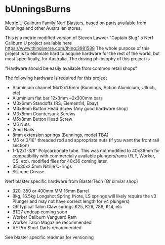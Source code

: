 # bUnningsBurns
Metric U Caliburn Family Nerf Blasters, based on parts available from Bunnings and other Australian stores.


This is a metric modified version of Steven Lawver "Captain Slug"'s Nerf Caliburn U project available here https://www.thingiverse.com/thing:3981538
The whole purpose of this project is to eliminate hard to acquire hardware for the rest of the world, but most specifically, for Australia. The driving philosophy of this project is

"Hardware should be easily available from common retail shops"

The following hardware is required for this project
- Aluminium channel 16x12x1.6mm (Bunnings, Action Aluminium, Ullrich, etc)
- Aluminium flat bar 12x3mm ~2x300mm bars
- M3x6mm Standoffs (RS, Element14, Ebay)
- M3x8mm Button Head Screw (Any good hardware shop)
- M3x8mm Countersunk Screws
- M5x8mm Button Head Screw
- M5 Nuts
- 2mm Nails
- 8mm extension springs (Bunnings, model TBA)
- M5 or 3/16" threaded rod and appropriate nuts (if you want the front rail section)
- 1-1/2x1-3/8" Polycarbonate tube. This was not modified to 40x36mm for compatibility with commercially available plungers/rams (FLF, Worker, CS, etc). modified files for 40x36 coming later.
- 35x30x2.5mm Nitrile O-rings
- Silicone Grease

Nerf blaster specific hardware from BlasterTech (Or similar shop)
- 320, 350 or 400mm MM 16mm Barrel
- 8kg, 16.5kg Longshot Spring (Note, LS springs will likely require the v3 Plunger and may not have correct length for v4 plungers)
- OR typical Talon Claw springs K25, K26, 788, K14, etc
- BT27 endcap coming soon
- Worker Caliburn Vanguard Ram
- Worker Talon Magazine recommended
- AF Pro Short Darts recommended


See blaster specific readmes for versioning


